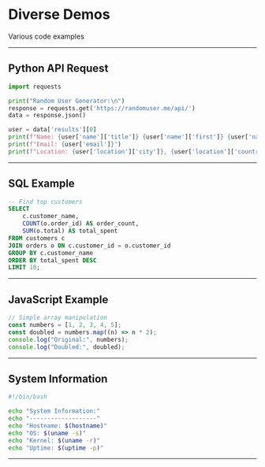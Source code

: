 # Diverse Demos

Various code examples

---

## Python API Request

```python output_only live
import requests

print("Random User Generator:\n")
response = requests.get('https://randomuser.me/api/')
data = response.json()

user = data['results'][0]
print(f"Name: {user['name']['title']} {user['name']['first']} {user['name']['last']}")
print(f"Email: {user['email']}")
print(f"Location: {user['location']['city']}, {user['location']['country']}")
```

---

## SQL Example

```sql
-- Find top customers
SELECT
    c.customer_name,
    COUNT(o.order_id) AS order_count,
    SUM(o.total) AS total_spent
FROM customers c
JOIN orders o ON c.customer_id = o.customer_id
GROUP BY c.customer_name
ORDER BY total_spent DESC
LIMIT 10;
```

---

## JavaScript Example

```javascript
// Simple array manipulation
const numbers = [1, 2, 3, 4, 5];
const doubled = numbers.map((n) => n * 2);
console.log("Original:", numbers);
console.log("Doubled:", doubled);
```

---

## System Information

```bash
#!/bin/bash

echo "System Information:"
echo "-------------------"
echo "Hostname: $(hostname)"
echo "OS: $(uname -s)"
echo "Kernel: $(uname -r)"
echo "Uptime: $(uptime -p)"
```

---
